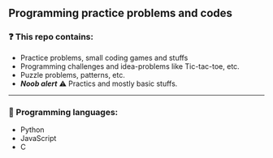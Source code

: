 ## Programming practice problems and codes

### ❓ This repo contains:
- Practice problems, small coding games and stuffs
- Programming challenges and idea-problems like Tic-tac-toe, etc. 
- Puzzle problems, patterns, etc.
- **_Noob alert_** ⚠️ Practics and mostly basic stuffs.
***
### 👾 Programming languages:
- Python
- JavaScript
- C
